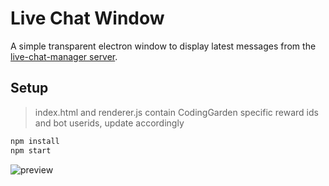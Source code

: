 # Live Chat Window

A simple transparent electron window to display latest messages from the [live-chat-manager server](https://github.com/CodingGarden/live-chat-manager/tree/master/server).

## Setup

> index.html and renderer.js contain CodingGarden specific reward ids and bot userids, update accordingly

```sh
npm install
npm start
```

![preview](https://i.imgur.com/t4edTlG.png)
